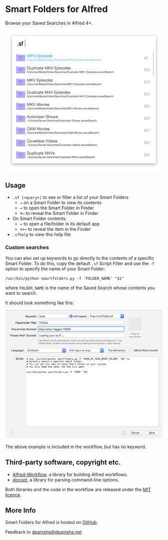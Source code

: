 Smart Folders for Alfred
========================

Browse your Saved Searches in Alfred 4+.

![](screenshot-1.png "Alfred Smart Folders")


Usage
-----

- `.sf [<query>]` to see or filter a list of your Smart Folders
    - `⇥` on a Smart Folder to view its contents
    - `↩` to open the Smart Folder in Finder
    - `⌘↩` to reveal the Smart Folder in Finder
- On Smart Folder contents:
    - `↩` to open a file/folder in its default app
    - `⌘+↩` to reveal the item in the Finder
- `.sfhelp` to view this help file


### Custom searches ###

You can also set up keywords to go directly to the contents of a specific Smart Folder. To do this, copy the default `.sf` Script Filter and use the `-f` option to specify the name of your Smart Folder:

    /usr/bin/python smartfolders.py -f 'FOLDER_NAME' "$1"

where `FOLDER_NAME` is the name of the Saved Search whose contents you want to search.

It should look something like this:

![](screenshot-config.png "Example custom search")

The above example is included in the workflow, but has no keyword.


Third-party software, copyright etc.
------------------------------------

- [Alfred-Workflow][aw], a library for building Alfred workflows.
- [docopt][docopt], a library for parsing command-line options.

Both libraries and the code in the workflow are released under the [MIT licence][mit].


More Info
---------

Smart Folders for Alfred is hosted on [GitHub](https://github.com/deanishe/alfred-smartfolders).

Feedback to <deanishe@deanishe.net>


[aw]: http://www.deanishe.net/alfred-workflow/
[mit]: http://opensource.org/licenses/MIT
[docopt]: http://docopt.org/
